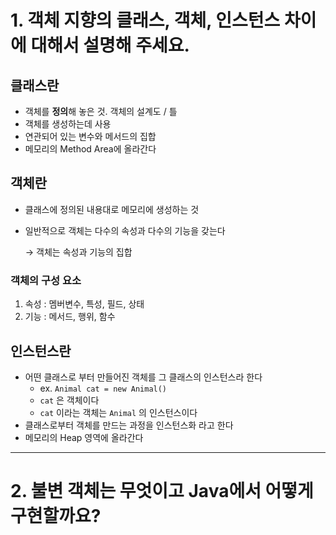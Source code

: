 # 1. 객체 지향의 클래스, 객체, 인스턴스 차이에 대해서 설명해 주세요.

## 클래스란

- 객체를 **정의**해 놓은 것. 객체의 설계도 / 틀
- 객체를 생성하는데 사용
- 연관되어 있는 변수와 메서드의 집합
- 메모리의 Method Area에 올라간다

## 객체란

- 클래스에 정의된 내용대로 메모리에 생성하는 것
- 일반적으로 객체는 다수의 속성과 다수의 기능을 갖는다
    
    → 객체는 속성과 기능의 집합
    

### 객체의 구성 요소

1. 속성 : 멤버변수, 특성, 필드, 상태
2. 기능 : 메서드, 행위, 함수

## 인스턴스란

- 어떤 클래스로 부터 만들어진 객체를 그 클래스의 인스턴스라 한다
    - ex. `Animal cat = new Animal()`
    - `cat` 은 객체이다
    - `cat` 이라는 객체는 `Animal` 의 인스턴스이다
- 클래스로부터 객체를 만드는 과정을 인스턴스화 라고 한다
- 메모리의 Heap 영역에 올라간다

***

# 2. 불변 객체는 무엇이고 Java에서 어떻게 구현할까요?
